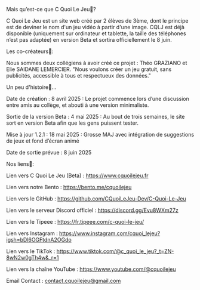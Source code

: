 Mais qu’est-ce que C Quoi Le Jeu🤔?

C Quoi Le Jeu est un site web créé par 2 élèves de 3ème, dont le principe est de deviner le nom d'un jeu vidéo à partir d'une image. CQLJ est déjà disponible (uniquement sur ordinateur et tablette, la taille des téléphones n’est pas adaptée) en version Beta et sortira officiellement le 8 juin.

Les co-créateurs🤝:

Nous sommes deux collégiens à avoir créé ce projet : Théo GRAZIANO et Elie SAIDANE LEMERCIER. "Nous voulons créer un jeu gratuit, sans publicités, accessible à tous et respectueux des données."

Un peu d'histoire📜...

Date de création : 8 avril 2025 : Le projet commence lors d’une discussion entre amis au collège, et abouti à une version minimaliste.

Sortie de la version Beta : 4 mai 2025 : Au bout de trois semaines, le site sort en version Beta afin que les gens puissent tester.

Mise à jour 1.2.1 : 18 mai 2025 : Grosse MAJ avec intégration de suggestions de jeux et fond d’écran animé

Date de sortie prévue : 8 juin 2025

Nos liens🔗:

Lien vers C Quoi Le Jeu (Beta) : https://www.cquoilejeu.fr

Lien vers notre Bento : https://bento.me/cquoilejeu

Lien vers le GitHub : https://github.com/CQuoiLeJeu-Dev/C-Quoi-Le-Jeu

Lien vers le serveur Discord officiel : https://discord.gg/Evu8WXm27z

Lien vers le Tipeee : https://fr.tipeee.com/c-quoi-le-jeu/

Lien vers Instagram : https://www.instagram.com/cquoi_lejeu?igsh=bDl6OGFtdnA2OGdo

Lien vers le TikTok : https://www.tiktok.com/@c_quoi_le_jeu?_t=ZN-8wN2w0gTh4w&_r=1

Lien vers la chaîne YouTube : https://www.youtube.com/@cquoilejeu

Email Contact : contact.cquoilejeu@gmail.com